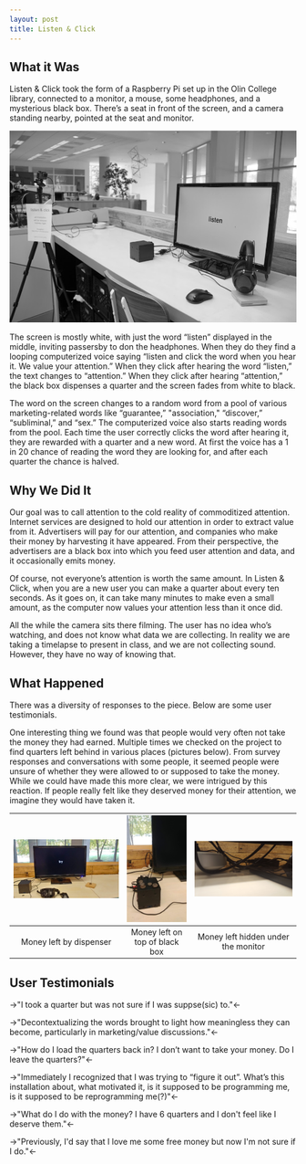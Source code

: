```yaml
---
layout: post
title: Listen & Click
---
```

## What it Was

Listen & Click took the form of a Raspberry Pi set up in the Olin College library, connected to a monitor, a mouse, some headphones, and a mysterious black box. There’s a seat in front of the screen, and a camera standing nearby, pointed at the seat and monitor.

![](/img/yap.jpg)

The screen is mostly white, with just the word “listen” displayed in the middle, inviting passersby to don the headphones. When they do they find a looping computerized voice saying “listen and click the word when you hear it. We value your attention.” When they click after hearing the word “listen,” the text changes to “attention.” When they click after hearing “attention,” the black box dispenses a quarter and the screen fades from white to black.

The word on the screen changes to a random word from a pool of various marketing-related words like “guarantee,” "association," “discover,” “subliminal,” and “sex.” The computerized voice also starts reading words from the pool. Each time the user correctly clicks the word after hearing it, they are rewarded with a quarter and a new word. At first the voice has a 1 in 20 chance of reading the word they are looking for, and after each quarter the chance is halved.

## Why We Did It
Our goal was to call attention to the cold reality of commoditized attention. Internet services are designed to hold our attention in order to extract value from it. Advertisers will pay for our attention, and companies who make their money by harvesting it have appeared. From their perspective, the advertisers are a black box into which you feed user attention and data, and it occasionally emits money.

Of course, not everyone’s attention is worth the same amount. In Listen & Click, when you are a new user you can make a quarter about every ten seconds. As it goes on, it can take many minutes to make even a small amount, as the computer now values your attention less than it once did.

All the while the camera sits there filming. The user has no idea who’s watching, and does not know what data we are collecting. In reality we are taking a timelapse to present in class, and we are not collecting sound. However, they have no way of knowing that.

## What Happened
There was a diversity of responses to the piece. Below are some user testimonials.

One interesting thing we found was that people would very often not take the money they had earned. Multiple times we checked on the project to find quarters left behind in various places (pictures below). From survey responses and conversations with some people, it seemed people were unsure of whether they were allowed to or supposed to take the money. While we could have made this more clear, we were intrigued by this reaction. If people really felt like they deserved money for their attention, we imagine they would have taken it.

|![](/img/coinTable.jpg)|![](/img/coinBox.jpg)|![](/img/coinHide.jpg)|
|:---:|:---:|:---:|
|Money left by dispenser|Money left on top of black box|Money left hidden under the monitor|

## User Testimonials

->"I took a quarter but was not sure if I was suppse(sic) to."<-

->"Decontextualizing the words brought to light how meaningless they can become, particularly in marketing/value discussions."<-

->"How do I load the quarters back in? I don’t want to take your money. Do I leave the quarters?"<-

->"Immediately I recognized that I was trying to “figure it out”. What’s this installation about, what motivated it, is it supposed to be programming me, is it supposed to be reprogramming me(?)"<-

->"What do I do with the money? I have 6 quarters and I don't feel like I deserve them."<-

->"Previously, I'd say that I love me some free money but now I'm not sure if I do."<-

